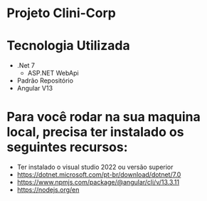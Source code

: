 # Projeto Clini-Corp

# Tecnologia Utilizada
- .Net 7
  - ASP.NET WebApi   
- Padrão Repositório
- Angular V13

# Para você rodar na sua maquina local, precisa ter instalado os seguintes recursos:
- Ter instalado o visual studio 2022 ou versão superior
- https://dotnet.microsoft.com/pt-br/download/dotnet/7.0
- https://www.npmjs.com/package/@angular/cli/v/13.3.11
- https://nodejs.org/en
